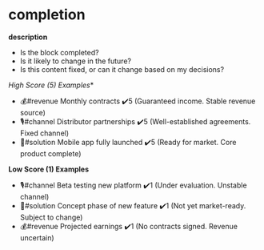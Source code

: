 # completion

**description**

* Is the block completed?
* Is it likely to change in the future?
* Is this content fixed, or can it change based on my decisions?

*High Score (5) Examples**

* 💰#revenue Monthly contracts ✔️5 (Guaranteed income. Stable revenue source)
* 🎙️#channel Distributor partnerships ✔️5 (Well-established agreements. Fixed channel)
* 💊#solution Mobile app fully launched ✔️5 (Ready for market. Core product complete)

**Low Score (1) Examples**

* 🎙️#channel Beta testing new platform ✔️1 (Under evaluation. Unstable channel)
* 💊#solution Concept phase of new feature ✔️1 (Not yet market-ready. Subject to change)
* 💰#revenue Projected earnings ✔️1 (No contracts signed. Revenue uncertain)

